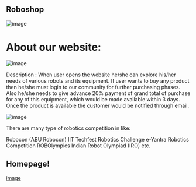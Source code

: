## Roboshop

![image](https://github.com/pooja8748/Roboshop/assets/130728514/f70b5fca-e3cc-43b3-b7f8-de3eadbfb129)
# About our website:

![image](https://github.com/pooja8748/Roboshop/assets/130728514/ebf91a3e-8222-42fb-b661-958ea90c40b3)

Description : When user opens the website he/she can explore his/her needs of various robots and its equipment. If user wants to buy any product then he/she must login to our community for further purchasing phases. Also he/she needs to give advance 20% payment of grand total of purchase for any of this equipment, which would be made available within 3 days. Once the product is available the customer would be notified through email.

![image](https://github.com/pooja8748/Roboshop/assets/130728514/c790f4cd-7845-451a-baa9-abb249bf7178)

There are many type of robotics competition in like:

Robocon (ABU Robocon)
IIT Techfest Robotics Challenge
e-Yantra Robotics Competition
ROBOlympics
Indian Robot Olympiad (IRO) etc.

## Homepage!

[image](https://github.com/pooja8748/Roboshop/assets/130728514/f6b174cf-cc6a-4107-83b5-79d326e80e74)

